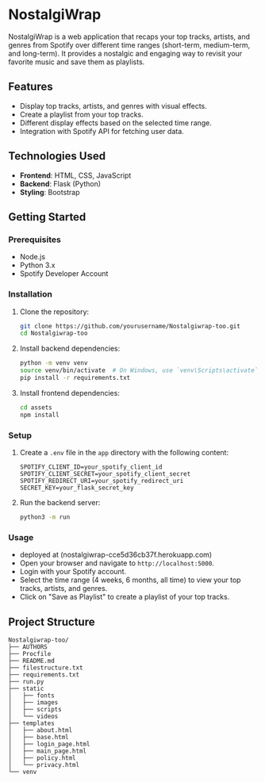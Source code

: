 # NostalgiWrap

NostalgiWrap is a web application that recaps your top tracks, artists, and genres from Spotify over different time ranges (short-term, medium-term, and long-term). It provides a nostalgic and engaging way to revisit your favorite music and save them as playlists.

## Features

- Display top tracks, artists, and genres with visual effects.
- Create a playlist from your top tracks.
- Different display effects based on the selected time range.
- Integration with Spotify API for fetching user data.

## Technologies Used

- **Frontend**: HTML, CSS, JavaScript
- **Backend**: Flask (Python)
- **Styling**: Bootstrap

## Getting Started

### Prerequisites

- Node.js
- Python 3.x
- Spotify Developer Account

### Installation

1. Clone the repository:

    ```bash
    git clone https://github.com/yourusername/Nostalgiwrap-too.git
    cd Nostalgiwrap-too
    ```

2. Install backend dependencies:

    ```bash
    python -m venv venv
    source venv/bin/activate  # On Windows, use `venv\Scripts\activate`
    pip install -r requirements.txt
    ```

3. Install frontend dependencies:

    ```bash
    cd assets
    npm install
    ```

### Setup

1. Create a `.env` file in the `app` directory with the following content:

    ```env
    SPOTIFY_CLIENT_ID=your_spotify_client_id
    SPOTIFY_CLIENT_SECRET=your_spotify_client_secret
    SPOTIFY_REDIRECT_URI=your_spotify_redirect_uri
    SECRET_KEY=your_flask_secret_key
    ```

2. Run the backend server:

    ```bash
    python3 -m run
    ```


### Usage

- deployed at (nostalgiwrap-cce5d36cb37f.herokuapp.com)
- Open your browser and navigate to `http://localhost:5000`.
- Login with your Spotify account.
- Select the time range (4 weeks, 6 months, all time) to view your top tracks, artists, and genres.
- Click on "Save as Playlist" to create a playlist of your top tracks.

## Project Structure

```plaintext
Nostalgiwrap-too/
├── AUTHORS
├── Procfile
├── README.md
├── filestructure.txt
├── requirements.txt
├── run.py
├── static
│   ├── fonts
│   ├── images
│   ├── scripts
│   └── videos
├── templates
│   ├── about.html
│   ├── base.html
│   ├── login_page.html
│   ├── main_page.html
│   ├── policy.html
│   └── privacy.html
└── venv
